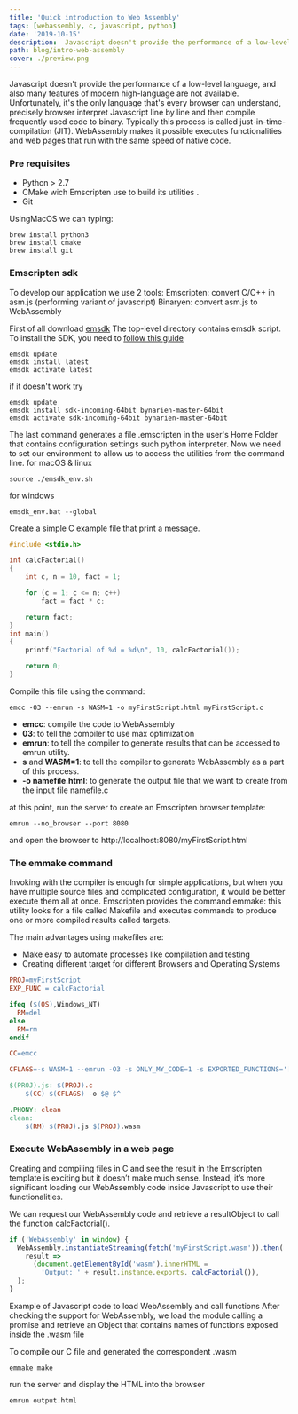 ```yaml
---
title: 'Quick introduction to Web Assembly'
tags: [webassembly, c, javascript, python]
date: '2019-10-15'
description:  Javascript doesn't provide the performance of a low-level language, and also many features of modern high-language are not available. Unfortunately, it's the only language that's every browser can understand, precisely browser interpret Javascript line by line and then compile frequently used code to binary. Typically this process is called just-in-time-compilation (JIT).
path: blog/intro-web-assembly
cover: ./preview.png
---
```


Javascript doesn't provide the performance of a low-level language, and also many features of modern high-language are not available. Unfortunately, it's the only language that's every browser can understand, precisely browser interpret Javascript line by line and then compile frequently used code to binary. Typically this process is called just-in-time-compilation (JIT).
WebAssembly makes it possible executes functionalities and web pages that run with the same speed of native code.

### Pre requisites

- Python > 2.7
- CMake wich Emscripten use to build its utilities .
- Git

UsingMacOS we can typing:

```none
brew install python3
brew install cmake
brew install git
```

### Emscripten sdk

To develop our application we use 2 tools:
Emscripten: convert C/C++ in asm.js (performing variant of javascript)
Binaryen: convert asm.js to WebAssembly

First of all download [emsdk](https://github.com/juj/emsdk)
The top-level directory contains emsdk script. To install the SDK, you need to [follow this guide](https://github.com/juj/emsdk/blob/master/README.md)

```none
emsdk update
emsdk install latest
emsdk activate latest
```

if it doesn't work try

```none
emsdk update
emsdk install sdk-incoming-64bit bynarien-master-64bit
emsdk activate sdk-incoming-64bit bynarien-master-64bit
```

The last command generates a file .emscripten in the user's Home Folder that contains configuration settings such python interpreter.
Now we need to set our environment to allow us to access the utilities from the command line.
for macOS & linux

```none
source ./emsdk_env.sh
```

for windows

```none
emsdk_env.bat --global
```

Create a simple C example file that print a message.

```c
#include <stdio.h>

int calcFactorial()
{
    int c, n = 10, fact = 1;

    for (c = 1; c <= n; c++)
        fact = fact * c;

    return fact;
}
int main()
{
    printf("Factorial of %d = %d\n", 10, calcFactorial());

    return 0;
}
```

Compile this file using the command:

```none
emcc -O3 --emrun -s WASM=1 -o myFirstScript.html myFirstScript.c
```

- **emcc**: compile the code to WebAssembly
- **03**: to tell the compiler to use max optimization
- **emrun**: to tell the compiler to generate results that can be accessed to emrun utility.
- **s** and **WASM=1**: to tell the compiler to generate WebAssembly as a part of this process.
- **-o namefile.html**: to generate the output file that we want to create from the input file namefile.c

at this point, run the server to create an Emscripten browser template:

```none
emrun --no_browser --port 8080
```

and open the browser to http://localhost:8080/myFirstScript.html

### The emmake command

Invoking with the compiler is enough for simple applications, but when you have multiple source files and complicated configuration, it would be better execute them all at once. Emscripten provides the command emmake: this utility looks for a file called Makefile and executes commands to produce one or more compiled results called targets.

The main advantages using makefiles are:

- Make easy to automate processes like compilation and testing
- Creating different target for different Browsers and Operating Systems

```makefile
PROJ=myFirstScript
EXP_FUNC = calcFactorial

ifeq ($(OS),Windows_NT)
  RM=del
else
  RM=rm
endif

CC=emcc

CFLAGS=-s WASM=1 --emrun -O3 -s ONLY_MY_CODE=1 -s EXPORTED_FUNCTIONS='["_$(EXP_FUNC)"]'

$(PROJ).js: $(PROJ).c
	$(CC) $(CFLAGS) -o $@ $^

.PHONY: clean
clean:
	$(RM) $(PROJ).js $(PROJ).wasm
```

### Execute WebAssembly in a web page

Creating and compiling files in C and see the result in the Emscripten template is exciting but it doesn’t make much sense. Instead, it’s more significant loading our WebAssembly code inside Javascript to use their functionalities.

We can request our WebAssembly code and retrieve a resultObject to call the function calcFactorial().

```javascript
if ('WebAssembly' in window) {
  WebAssembly.instantiateStreaming(fetch('myFirstScript.wasm')).then(
    result =>
      (document.getElementById('wasm').innerHTML =
        'Output: ' + result.instance.exports._calcFactorial()),
  );
}
```

Example of Javascript code to load WebAssembly and call functions
After checking the support for WebAssembly, we load the module calling a promise and retrieve an Object that contains names of functions exposed inside the .wasm file

To compile our C file and generated the correspondent .wasm

```none
emmake make
```

run the server and display the HTML into the browser

```
emrun output.html
```
